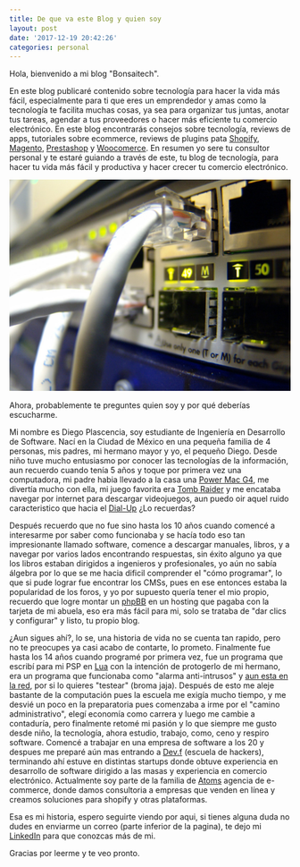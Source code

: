 ```yaml
---
title: De que va este Blog y quien soy
layout: post
date: '2017-12-19 20:42:26'
categories: personal
---
```


Hola, bienvenido a mi blog "Bonsaitech".

En este blog publicaré contenido sobre tecnología para hacer la vida más fácil, especialmente para ti que eres un emprendedor y amas como la tecnología te facilita muchas cosas, ya sea para organizar tus juntas, anotar tus tareas, agendar a tus proveedores o hacer más eficiente tu comercio electrónico. En este blog encontrarás consejos sobre tecnología, reviews de apps, tutoriales sobre ecommerce, reviews de plugins pata [Shopify](https://www.shopify.com.mx/), [Magento](https://magento.com/), [Prestashop](https://www.prestashop.com/es) y [Woocomerce](https://woocommerce.com/). En resumen yo sere tu consultor personal y te estaré guiando a través de este, tu blog de tecnología, para hacer tu vida más fácil y productiva y hacer crecer tu comercio electrónico.

![](/techphoto1.jpg)

Ahora, probablemente te preguntes quien soy y por qué deberías escucharme.

Mi nombre es Diego Plascencia, soy estudiante de Ingeniería en Desarrollo de Software. Nací en la Ciudad de México en una pequeña familia de 4 personas, mis padres, mi hermano mayor y yo, el pequeño Diego. Desde niño tuve mucho entusiasmo por conocer las tecnologías de la información, aun recuerdo cuando tenía 5 años y toque por primera vez una computadora, mi padre habia llevado a la casa una [Power Mac G4](https://en.wikipedia.org/wiki/Power_Mac_G4), me divertía mucho con ella, mi juego favorita era [Tomb Raider](https://en.wikipedia.org/wiki/Tomb_Raider_(1996_video_game)) y me encataba navegar por internet para descargar videojuegos, aun puedo oir aquel ruido caracteristico que hacia el [Dial-Up](https://en.wikipedia.org/wiki/Dial-up_Internet_access) ¿Lo recuerdas?

Después recuerdo que no fue sino hasta los 10 años cuando comencé a interesarme por saber como funcionaba y se hacía todo eso tan impresionante llamado software, comence a descargar manuales, libros, y a navegar por varios lados encontrando respuestas, sin éxito alguno ya que los libros estaban dirigidos a ingenieros y profesionales, yo aún no sabía álgebra por lo que se me hacia dificil comprender el "cómo programar", lo que si pude lograr fue encontrar los CMSs, pues en ese entonces estaba la popularidad de los foros, y yo por supuesto quería tener el mio propio, recuerdo que logre montar un [phpBB](https://en.wikipedia.org/wiki/PhpBB) en un hosting que pagaba con la tarjeta de mi abuela, eso era más fácil para mi, solo se trataba de "dar clics y configurar" y listo, tu propio blog.

¿Aun sigues ahí?, lo se, una historia de vida no se cuenta tan rapido, pero no te preocupes ya casi acabo de contarte, lo prometo. Finalmente fue hasta los 14 años cuando programé por primera vez, fue un programa que escribí para mi PSP en [Lua](https://en.wikipedia.org/wiki/Lua_(programming_language)) con la intención de protogerlo de mi hermano, era un programa que funcionaba como "alarma anti-intrusos" y [aun esta en la red](http://psp.scenebeta.com/node/39102), por si lo quieres "testear" (broma jaja). Después de esto me aleje bastante de la computación pues la escuela me exigía mucho tiempo, y me desvié un poco en la preparatoria pues comenzaba a irme por el "camino administrativo", elegí economía como carrera y luego me cambie a contaduría, pero finalmente retomé mi pasión y lo que siempre me gusto desde niño, la tecnología, ahora estudio, trabajo, como, ceno y respiro software. Comencé a trabajar en una empresa de software a los 20 y despues me preparé aún mas entrando a [Dev.f](https://devf.mx/) (escuela de hackers), terminando ahí estuve en distintas startups donde obtuve experiencia en desarrollo de software dirigido a las masas y experiencia en comercio electrónico. Actualmente soy parte de la familia de [Atoms](http://atoms.mx/) agencia de e-commerce, donde damos consultoria a empresas que venden en línea y creamos soluciones para shopify y otras plataformas.

Esa es mi historia, espero seguirte viendo por aqui, si tienes alguna duda no dudes en enviarme un correo (parte inferior de la pagina), te dejo mi [LinkedIn](https://www.linkedin.com/in/diegod5000/) para que conozcas más de mi.

Gracias por leerme y te veo pronto.